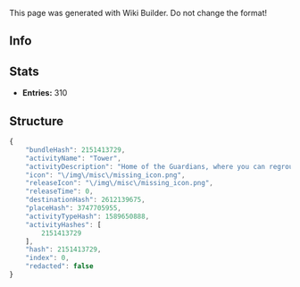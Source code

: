 <span class="wiki-builder">This page was generated with Wiki Builder. Do not change the format!</span>

## Info

## Stats
* **Entries:** 310

## Structure
```javascript
{
    "bundleHash": 2151413729,
    "activityName": "Tower",
    "activityDescription": "Home of the Guardians, where you can regroup, rearm, and form new alliances before venturing beyond.",
    "icon": "\/img\/misc\/missing_icon.png",
    "releaseIcon": "\/img\/misc\/missing_icon.png",
    "releaseTime": 0,
    "destinationHash": 2612139675,
    "placeHash": 3747705955,
    "activityTypeHash": 1589650888,
    "activityHashes": [
        2151413729
    ],
    "hash": 2151413729,
    "index": 0,
    "redacted": false
}
```
